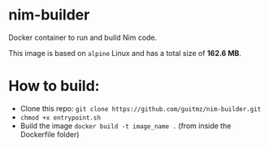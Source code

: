 # nim-builder
Docker container to run and build Nim code.

This image is based on `alpine` Linux and has a total size of **162.6 MB**.

# How to build:
  - Clone this repo: `git clone https://github.com/guitmz/nim-builder.git`
  - `chmod +x entrypoint.sh`
  - Build the image `docker build -t image_name .` (from inside the Dockerfile folder)
